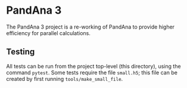 # PandAna 3

The PandAna 3 project is a re-working of PandAna to provide higher
efficiency for parallel calculations.

## Testing

All tests can be run from the project top-level (this directory),
using the command `pytest`. Some tests require the file `small.h5`;
this file can be created by first running `tools/make_small_file`.


